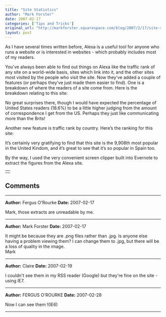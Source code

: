 ```yaml
---
title: "Site Statistics"
author: "Mark Forster"
date: 2007-02-17
categories: ['Tips and Tricks']
original_url: "http://markforster.squarespace.com/blog/2007/2/17/site-statistics.html"
layout: post
---
```


As I have several times written before, Alexa is a useful tool for anyone who runs a website or is interested in websites - which probably includes most of my readers.

You’ve always been able to find out things on Alexa like the traffic rank of any site on a world-wide basis, sites which link into it, and the other sites most visited by the people who visit the site. Now they’ve added a couple of features (or perhaps they’ve just made them easier to find). One is a breakdown of where the readers of a site come from. Here is the breakdown relating to this site:

No great surprises there, though I would have expected the percentage of United States readers (18.6%) to be a little higher judging from the amount of correspondence I get from the US. Perhaps they just like communicating more than the Brits!

Another new feature is traffic rank by country. Here’s the ranking for this site:

It’s certainly very gratifying to find that this site is the 9,908th most popular in the United Kindom, and it’s great to see that it’s so popular in Spain too.

By the way, I used the very convenient screen clipper built into Evernote to extract the figures from the Alexa site.

|  |
| --- |
|  |


## Comments

---

**Author:** Fergus O'Rourke
**Date:** 2007-02-17

Mark, those extracts are unreadable by me.

---

**Author:** Mark Forster
**Date:** 2007-02-17

It might be because they are .png files rather than .jpg. Is anyone else having a problem viewing them? I can change them to .jpg, but there will be a loss of quality in the image.  
Mark

---

**Author:** Claire
**Date:** 2007-02-19

I couldn't see them in my RSS reader (Google) but they're fine on the site - using IE7.

---

**Author:** FERGUS O'ROURKE
**Date:** 2007-02-28

Now I can see them !(IE6)

---
